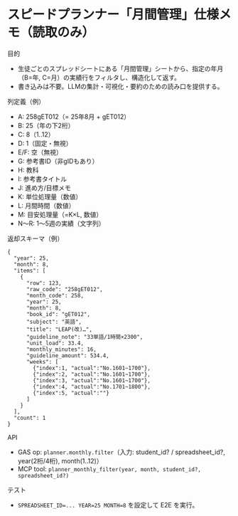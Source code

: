 # スピードプランナー「月間管理」仕様メモ（読取のみ）

目的
- 生徒ごとのスプレッドシートにある「月間管理」シートから、指定の年月（B=年, C=月）の実績行をフィルタし、構造化して返す。
- 書き込みは不要。LLMの集計・可視化・要約のための読み口を提供する。

列定義（例）
- A: 258gET012（= 25年8月 + gET012）
- B: 25（年の下2桁）
- C: 8（1..12）
- D: 1（固定・無視）
- E/F: 空（無視）
- G: 参考書ID（非gIDもあり）
- H: 教科
- I: 参考書タイトル
- J: 進め方/目標メモ
- K: 単位処理量（数値）
- L: 月間時間（数値）
- M: 目安処理量（=K×L, 数値）
- N〜R: 1〜5週の実績（文字列）

返却スキーマ（例）
```
{
  "year": 25,
  "month": 8,
  "items": [
    {
      "row": 123,
      "raw_code": "258gET012",
      "month_code": 258,
      "year": 25,
      "month": 8,
      "book_id": "gET012",
      "subject": "英語",
      "title": "LEAP(改)…",
      "guideline_note": "33単語/1時間×2300",
      "unit_load": 33.4,
      "monthly_minutes": 16,
      "guideline_amount": 534.4,
      "weeks": [
        {"index":1, "actual":"No.1601~1700"},
        {"index":2, "actual":"No.1601~1700"},
        {"index":3, "actual":"No.1601~1700"},
        {"index":4, "actual":"No.1701~1800"},
        {"index":5, "actual":""}
      ]
    }
  ],
  "count": 1
}
```

API
- GAS op: `planner.monthly.filter`（入力: student_id? / spreadsheet_id?, year(2桁/4桁), month(1..12)）
- MCP tool: `planner_monthly_filter(year, month, student_id?, spreadsheet_id?)`

テスト
- `SPREADSHEET_ID=... YEAR=25 MONTH=8` を設定して E2E を実行。

